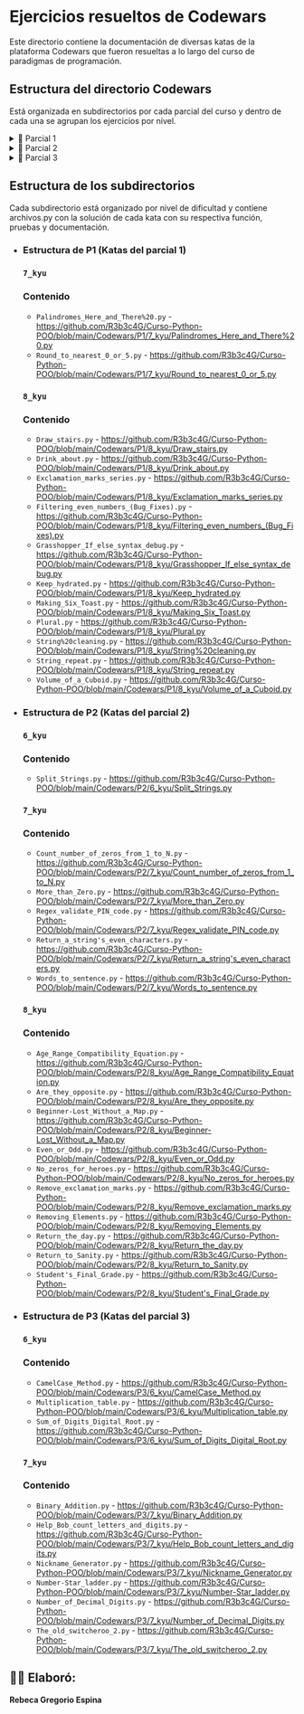 # **Ejercicios resueltos de Codewars**
Este directorio contiene la documentación de diversas katas de la plataforma Codewars que fueron resueltas
a lo largo del curso de paradigmas de programación.

## Estructura del directorio Codewars
Está organizada en subdirectorios por cada parcial del curso y dentro de cada una se agrupan 
los ejercicios por nivel.

<details>
<summary>📘 Parcial 1</summary>

- [7_kyu](https://github.com/R3b3c4G/Curso-Python-POO/tree/main/Codewars/P1/7_kyu)
- [8_kyu](https://github.com/R3b3c4G/Curso-Python-POO/tree/main/Codewars/P1/8_kyu)

</details>

<details>
<summary>📗 Parcial 2</summary>

- [6_kyu](https://github.com/R3b3c4G/Curso-Python-POO/tree/main/Codewars/P2/6_kyu)
- [7_kyu](https://github.com/R3b3c4G/Curso-Python-POO/tree/main/Codewars/P2/7_kyu)
- [8_kyu](https://github.com/R3b3c4G/Curso-Python-POO/tree/main/Codewars/P2/8_kyu)

</details>

<details>
<summary>📙 Parcial 3</summary>

- [6_kyu](https://github.com/R3b3c4G/Curso-Python-POO/tree/main/Codewars/P3/6_kyu)
- [7_kyu](https://github.com/R3b3c4G/Curso-Python-POO/tree/main/Codewars/P3/7_kyu)

</details>


## Estructura de los subdirectorios
Cada subdirectorio está organizado por nivel de dificultad y contiene archivos.py con la
solución de cada kata con su respectiva función, pruebas y documentación.
- ### Estructura de P1 (Katas del parcial 1)
    ### `7_kyu` 
    ### Contenido
    - `Palindromes_Here_and_There%20.py` - https://github.com/R3b3c4G/Curso-Python-POO/blob/main/Codewars/P1/7_kyu/Palindromes_Here_and_There%20.py 
    - `Round_to_nearest_0_or_5.py` - https://github.com/R3b3c4G/Curso-Python-POO/blob/main/Codewars/P1/7_kyu/Round_to_nearest_0_or_5.py
    
    ### `8_kyu` 
    ### Contenido
    - `Draw_stairs.py` - https://github.com/R3b3c4G/Curso-Python-POO/blob/main/Codewars/P1/8_kyu/Draw_stairs.py
    - `Drink_about.py` - https://github.com/R3b3c4G/Curso-Python-POO/blob/main/Codewars/P1/8_kyu/Drink_about.py
    - `Exclamation_marks_series.py` - https://github.com/R3b3c4G/Curso-Python-POO/blob/main/Codewars/P1/8_kyu/Exclamation_marks_series.py
    - `Filtering_even_numbers_(Bug_Fixes).py` - https://github.com/R3b3c4G/Curso-Python-POO/blob/main/Codewars/P1/8_kyu/Filtering_even_numbers_(Bug_Fixes).py
    - `Grasshopper_If_else_syntax_debug.py` - https://github.com/R3b3c4G/Curso-Python-POO/blob/main/Codewars/P1/8_kyu/Grasshopper_If_else_syntax_debug.py
    - `Keep_hydrated.py` - https://github.com/R3b3c4G/Curso-Python-POO/blob/main/Codewars/P1/8_kyu/Keep_hydrated.py
    - `Making_Six_Toast.py` - https://github.com/R3b3c4G/Curso-Python-POO/blob/main/Codewars/P1/8_kyu/Making_Six_Toast.py
    - `Plural.py` - https://github.com/R3b3c4G/Curso-Python-POO/blob/main/Codewars/P1/8_kyu/Plural.py
    - `String%20cleaning.py` - https://github.com/R3b3c4G/Curso-Python-POO/blob/main/Codewars/P1/8_kyu/String%20cleaning.py
    - `String_repeat.py` - https://github.com/R3b3c4G/Curso-Python-POO/blob/main/Codewars/P1/8_kyu/String_repeat.py
    - `Volume_of_a_Cuboid.py` - https://github.com/R3b3c4G/Curso-Python-POO/blob/main/Codewars/P1/8_kyu/Volume_of_a_Cuboid.py
  
- ### Estructura de P2 (Katas del parcial 2)
    ### `6_kyu` 
    ### Contenido
    - `Split_Strings.py` - https://github.com/R3b3c4G/Curso-Python-POO/blob/main/Codewars/P2/6_kyu/Split_Strings.py
    
    ### `7_kyu`
    ### Contenido
    - `Count_number_of_zeros_from_1_to_N.py` - https://github.com/R3b3c4G/Curso-Python-POO/blob/main/Codewars/P2/7_kyu/Count_number_of_zeros_from_1_to_N.py
    - `More_than_Zero.py` - https://github.com/R3b3c4G/Curso-Python-POO/blob/main/Codewars/P2/7_kyu/More_than_Zero.py
    - `Regex_validate_PIN_code.py` - https://github.com/R3b3c4G/Curso-Python-POO/blob/main/Codewars/P2/7_kyu/Regex_validate_PIN_code.py
    - `Return_a_string's_even_characters.py` - https://github.com/R3b3c4G/Curso-Python-POO/blob/main/Codewars/P2/7_kyu/Return_a_string's_even_characters.py
    - `Words_to_sentence.py` - https://github.com/R3b3c4G/Curso-Python-POO/blob/main/Codewars/P2/7_kyu/Words_to_sentence.py
    
    ### `8_kyu`
    ### Contenido
    - `Age_Range_Compatibility_Equation.py` - https://github.com/R3b3c4G/Curso-Python-POO/blob/main/Codewars/P2/8_kyu/Age_Range_Compatibility_Equation.py
    - `Are_they_opposite.py` - https://github.com/R3b3c4G/Curso-Python-POO/blob/main/Codewars/P2/8_kyu/Are_they_opposite.py
    - `Beginner-Lost_Without_a_Map.py` - https://github.com/R3b3c4G/Curso-Python-POO/blob/main/Codewars/P2/8_kyu/Beginner-Lost_Without_a_Map.py
    - `Even_or_Odd.py` - https://github.com/R3b3c4G/Curso-Python-POO/blob/main/Codewars/P2/8_kyu/Even_or_Odd.py
    - `No_zeros_for_heroes.py` - https://github.com/R3b3c4G/Curso-Python-POO/blob/main/Codewars/P2/8_kyu/No_zeros_for_heroes.py
    - `Remove_exclamation_marks.py` - https://github.com/R3b3c4G/Curso-Python-POO/blob/main/Codewars/P2/8_kyu/Remove_exclamation_marks.py
    - `Removing_Elements.py` - https://github.com/R3b3c4G/Curso-Python-POO/blob/main/Codewars/P2/8_kyu/Removing_Elements.py
    - `Return_the_day.py` - https://github.com/R3b3c4G/Curso-Python-POO/blob/main/Codewars/P2/8_kyu/Return_the_day.py
    - `Return_to_Sanity.py` - https://github.com/R3b3c4G/Curso-Python-POO/blob/main/Codewars/P2/8_kyu/Return_to_Sanity.py
    - `Student's_Final_Grade.py` - https://github.com/R3b3c4G/Curso-Python-POO/blob/main/Codewars/P2/8_kyu/Student's_Final_Grade.py
  
- ### Estructura de P3 (Katas del parcial 3)
    ### `6_kyu`
    ### Contenido
    - `CamelCase_Method.py` - https://github.com/R3b3c4G/Curso-Python-POO/blob/main/Codewars/P3/6_kyu/CamelCase_Method.py
    - `Multiplication_table.py` - https://github.com/R3b3c4G/Curso-Python-POO/blob/main/Codewars/P3/6_kyu/Multiplication_table.py
    - `Sum_of_Digits_Digital_Root.py` - https://github.com/R3b3c4G/Curso-Python-POO/blob/main/Codewars/P3/6_kyu/Sum_of_Digits_Digital_Root.py
    
    ### `7_kyu`
    ### Contenido
    - `Binary_Addition.py` - https://github.com/R3b3c4G/Curso-Python-POO/blob/main/Codewars/P3/7_kyu/Binary_Addition.py
    - `Help_Bob_count_letters_and_digits.py` - https://github.com/R3b3c4G/Curso-Python-POO/blob/main/Codewars/P3/7_kyu/Help_Bob_count_letters_and_digits.py
    - `Nickname_Generator.py` - https://github.com/R3b3c4G/Curso-Python-POO/blob/main/Codewars/P3/7_kyu/Nickname_Generator.py
    - `Number-Star_ladder.py` - https://github.com/R3b3c4G/Curso-Python-POO/blob/main/Codewars/P3/7_kyu/Number-Star_ladder.py
    - `Number_of_Decimal_Digits.py` - https://github.com/R3b3c4G/Curso-Python-POO/blob/main/Codewars/P3/7_kyu/Number_of_Decimal_Digits.py
    - `The_old_switcheroo_2.py` - https://github.com/R3b3c4G/Curso-Python-POO/blob/main/Codewars/P3/7_kyu/The_old_switcheroo_2.py


## 👩‍💻 Elaboró:
**Rebeca Gregorio Espina**








